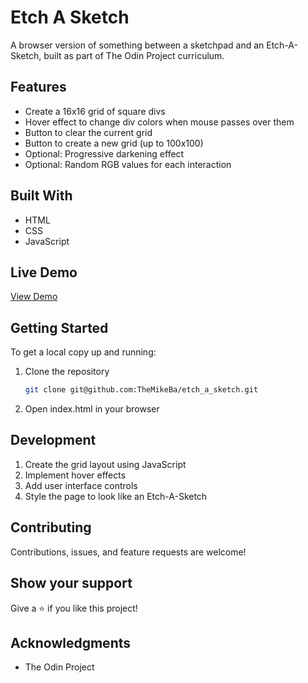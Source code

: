 # Etch A Sketch

A browser version of something between a sketchpad and an Etch-A-Sketch, built as part of The Odin Project curriculum.

## Features

- Create a 16x16 grid of square divs
- Hover effect to change div colors when mouse passes over them
- Button to clear the current grid
- Button to create a new grid (up to 100x100)
- Optional: Progressive darkening effect
- Optional: Random RGB values for each interaction

## Built With

- HTML
- CSS
- JavaScript

## Live Demo

[View Demo](https://themikeba.github.io/etch_a_sketch/)

## Getting Started

To get a local copy up and running:

1. Clone the repository
   ```bash
   git clone git@github.com:TheMikeBa/etch_a_sketch.git
   ```
2. Open index.html in your browser

## Development

1. Create the grid layout using JavaScript
2. Implement hover effects
3. Add user interface controls
4. Style the page to look like an Etch-A-Sketch

## Contributing

Contributions, issues, and feature requests are welcome!

## Show your support

Give a ⭐️ if you like this project!

## Acknowledgments

- The Odin Project
